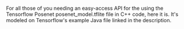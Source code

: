 For all those of you needing an easy-access API for the using the Tensorflow Posenet posenet_model.tflite file in C++ code, here it is. It's modeled on Tensorflow's example Java file linked in the description.
